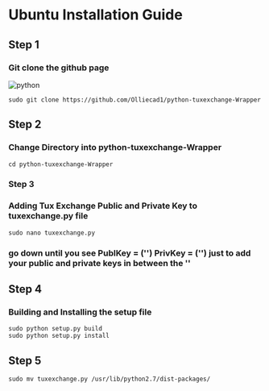 # Ubuntu Installation Guide

## Step 1

### Git clone the github page


![python](https://img.shields.io/badge/python-2.7-blue.svg)

```
sudo git clone https://github.com/Olliecad1/python-tuxexchange-Wrapper
```

## Step 2

### Change Directory into python-tuxexchange-Wrapper

```
cd python-tuxexchange-Wrapper
```

### Step 3

### Adding Tux Exchange Public and Private Key to tuxexchange.py file
```
sudo nano tuxexchange.py
```

### go down until you see PublKey = ('') PrivKey = ('') just to add your public and private keys in between the ''

## Step 4

### Building and Installing the setup file

```
sudo python setup.py build
sudo python setup.py install
```

## Step 5

```
sudo mv tuxexchange.py /usr/lib/python2.7/dist-packages/
```
